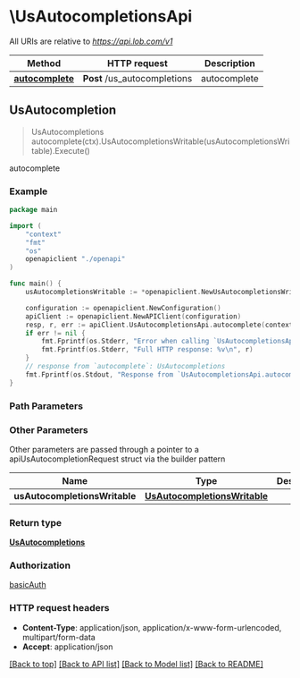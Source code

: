 # \UsAutocompletionsApi

All URIs are relative to *https://api.lob.com/v1*

Method | HTTP request | Description
------------- | ------------- | -------------
[**autocomplete**](UsAutocompletionsApi.md#autocomplete) | **Post** /us_autocompletions | autocomplete



## UsAutocompletion

> UsAutocompletions autocomplete(ctx).UsAutocompletionsWritable(usAutocompletionsWritable).Execute()

autocomplete



### Example

```go
package main

import (
    "context"
    "fmt"
    "os"
    openapiclient "./openapi"
)

func main() {
    usAutocompletionsWritable := *openapiclient.NewUsAutocompletionsWritable("AddressPrefix_example") // UsAutocompletionsWritable | 

    configuration := openapiclient.NewConfiguration()
    apiClient := openapiclient.NewAPIClient(configuration)
    resp, r, err := apiClient.UsAutocompletionsApi.autocomplete(context.Background()).UsAutocompletionsWritable(usAutocompletionsWritable).Execute()
    if err != nil {
        fmt.Fprintf(os.Stderr, "Error when calling `UsAutocompletionsApi.autocomplete``: %v\n", err)
        fmt.Fprintf(os.Stderr, "Full HTTP response: %v\n", r)
    }
    // response from `autocomplete`: UsAutocompletions
    fmt.Fprintf(os.Stdout, "Response from `UsAutocompletionsApi.autocomplete`: %v\n", resp)
}
```

### Path Parameters



### Other Parameters

Other parameters are passed through a pointer to a apiUsAutocompletionRequest struct via the builder pattern


Name | Type | Description  | Notes
------------- | ------------- | ------------- | -------------
 **usAutocompletionsWritable** | [**UsAutocompletionsWritable**](UsAutocompletionsWritable.md) |  | 

### Return type

[**UsAutocompletions**](UsAutocompletions.md)

### Authorization

[basicAuth](../README.md#basicAuth)

### HTTP request headers

- **Content-Type**: application/json, application/x-www-form-urlencoded, multipart/form-data
- **Accept**: application/json

[[Back to top]](#) [[Back to API list]](../README.md#documentation-for-api-endpoints)
[[Back to Model list]](../README.md#documentation-for-models)
[[Back to README]](../README.md)

